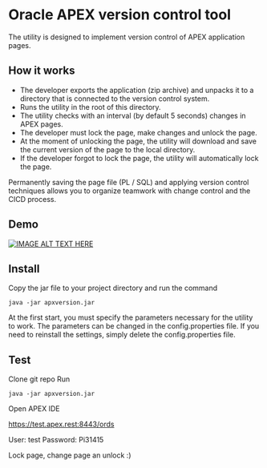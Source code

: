 # Oracle APEX version control tool
The utility is designed to implement version control of APEX application pages.

## How it works
 - The developer exports the application (zip archive) and unpacks it to a directory that is connected to the version control system.
 - Runs the utility in the root of this directory.
 - The utility checks with an interval (by default 5 seconds) changes in APEX pages.
 - The developer must lock the page, make changes and unlock the page.
 - At the moment of unlocking the page, the utility will download and save the current version of the page to the local directory.
 - If the developer forgot to lock the page, the utility will automatically lock the page.

Permanently saving the page file (PL / SQL) and applying version control techniques allows you to organize teamwork with change control and the CICD process.

## Demo

[![IMAGE ALT TEXT HERE](https://img.youtube.com/vi/060cchJqN4I/0.jpg)](https://www.youtube.com/watch?v=060cchJqN4I)

## Install

Copy the jar file to your project directory and run the command
``` 
java -jar apxversion.jar
```
At the first start, you must specify the parameters necessary for the utility to work.
The parameters can be changed in the config.properties file. If you need to reinstall the settings, simply delete the config.properties file.

## Test
Clone git repo
Run
``` 
java -jar apxversion.jar
```
Open APEX IDE

https://test.apex.rest:8443/ords

User: test
Password: Pi31415

Lock page, change page an unlock :)